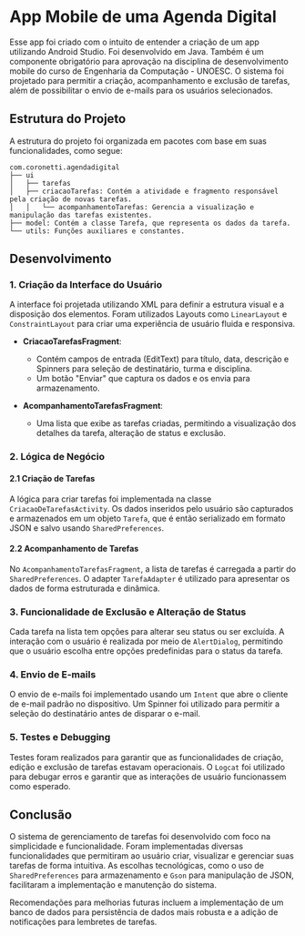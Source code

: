 # App Mobile de uma Agenda Digital

Esse app foi criado com o intuito de entender a criação de um app utilizando Android Studio. Foi desenvolvido em Java. Também é um componente obrigatório para aprovação na disciplina de desenvolvimento mobile do curso de Engenharia da Computação - UNOESC. O sistema foi projetado para permitir a criação, acompanhamento e exclusão de tarefas, além de possibilitar o envio de e-mails para os usuários selecionados.

## Estrutura do Projeto

A estrutura do projeto foi organizada em pacotes com base em suas funcionalidades, como segue:
```plaintext
com.coronetti.agendadigital
├── ui 
│   ├── tarefas 
│   ├── criacaoTarefas: Contém a atividade e fragmento responsável pela criação de novas tarefas.
│   │   └── acompanhamentoTarefas: Gerencia a visualização e manipulação das tarefas existentes.
├── model: Contém a classe Tarefa, que representa os dados da tarefa.
└── utils: Funções auxiliares e constantes.
```



## Desenvolvimento

### 1. Criação da Interface do Usuário

A interface foi projetada utilizando XML para definir a estrutura visual e a disposição dos elementos. Foram utilizados Layouts como `LinearLayout` e `ConstraintLayout` para criar uma experiência de usuário fluida e responsiva.

- **CriacaoTarefasFragment**:
  - Contém campos de entrada (EditText) para título, data, descrição e Spinners para seleção de destinatário, turma e disciplina.
  - Um botão "Enviar" que captura os dados e os envia para armazenamento.

- **AcompanhamentoTarefasFragment**:
  - Uma lista que exibe as tarefas criadas, permitindo a visualização dos detalhes da tarefa, alteração de status e exclusão.

### 2. Lógica de Negócio

#### 2.1 Criação de Tarefas

A lógica para criar tarefas foi implementada na classe `CriacaoDeTarefasActivity`. Os dados inseridos pelo usuário são capturados e armazenados em um objeto `Tarefa`, que é então serializado em formato JSON e salvo usando `SharedPreferences`.

#### 2.2 Acompanhamento de Tarefas

No `AcompanhamentoTarefasFragment`, a lista de tarefas é carregada a partir do `SharedPreferences`. O adapter `TarefaAdapter` é utilizado para apresentar os dados de forma estruturada e dinâmica.

### 3. Funcionalidade de Exclusão e Alteração de Status

Cada tarefa na lista tem opções para alterar seu status ou ser excluída. A interação com o usuário é realizada por meio de `AlertDialog`, permitindo que o usuário escolha entre opções predefinidas para o status da tarefa.

### 4. Envio de E-mails

O envio de e-mails foi implementado usando um `Intent` que abre o cliente de e-mail padrão no dispositivo. Um Spinner foi utilizado para permitir a seleção do destinatário antes de disparar o e-mail.

### 5. Testes e Debugging

Testes foram realizados para garantir que as funcionalidades de criação, edição e exclusão de tarefas estavam operacionais. O `Logcat` foi utilizado para debugar erros e garantir que as interações de usuário funcionassem como esperado.

## Conclusão

O sistema de gerenciamento de tarefas foi desenvolvido com foco na simplicidade e funcionalidade. Foram implementadas diversas funcionalidades que permitiram ao usuário criar, visualizar e gerenciar suas tarefas de forma intuitiva. As escolhas tecnológicas, como o uso de `SharedPreferences` para armazenamento e `Gson` para manipulação de JSON, facilitaram a implementação e manutenção do sistema.

Recomendações para melhorias futuras incluem a implementação de um banco de dados para persistência de dados mais robusta e a adição de notificações para lembretes de tarefas.

